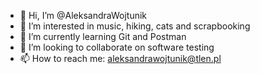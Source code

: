 - 👋 Hi, I’m @AleksandraWojtunik
- 👀 I’m interested in music, hiking, cats and scrapbooking
- 🌱 I’m currently learning Git and Postman
- 💞️ I’m looking to collaborate on software testing
- 📫 How to reach me: aleksandrawojtunik@tlen.pl

<!---
AleksandraWojtunik/AleksandraWojtunik is a ✨ special ✨ repository because its `README.md` (this file) appears on your GitHub profile.
You can click the Preview link to take a look at your changes.
--->
